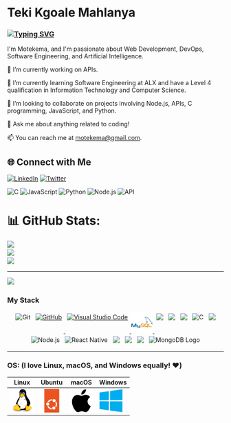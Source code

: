 # Teki Kgoale Mahlanya

### [![Typing SVG](https://readme-typing-svg.herokuapp.com?font=comfortaa&color=016EEA&size=30&width=502&lines=+Software+Engineer;Full-Stack+Web+Developer!;Web+and+App+developer)](https://git.io/typing-svg)
I'm Motekema, and I'm passionate about Web Development, DevOps, Software Engineering, and Artificial Intelligence.

🔭 I’m currently working on APIs.

🌱 I’m currently learning Software Engineering at ALX and have a Level 4 qualification in Information Technology and Computer Science.

💃 I’m looking to collaborate on projects involving Node.js, APIs, C programming, JavaScript, and Python.

💬 Ask me about anything related to coding!

📫 You can reach me at [motekema@gmail.com](mailto:motekema@gmail.com).


## 🌐 Connect with Me
[![LinkedIn](https://img.shields.io/badge/LinkedIn-Connect-blue)](www.linkedin.com/in/motekema-mahlanya-58ab22230)
[![Twitter](https://img.shields.io/badge/Twitter-Follow-blue)](https://twitter.com/Motekema)
	


![C](https://img.shields.io/badge/Language-C-blue)
![JavaScript](https://img.shields.io/badge/Language-JavaScript-yellow)
![Python](https://img.shields.io/badge/Language-Python-green)
![Node.js](https://img.shields.io/badge/Backend-Node.js-brightgreen)
![API](https://img.shields.io/badge/API-RESTful-orange)


# 📊 GitHub Stats:
![](https://github-readme-stats.vercel.app/api?username=Motekema&theme=dark&hide_border=false&include_all_commits=false&count_private=false)<br/>
![](https://github-readme-streak-stats.herokuapp.com/?user=Motekema&theme=dark&hide_border=false)<br/>
![](https://github-readme-stats.vercel.app/api/top-langs/?username=Motekema&theme=dark&hide_border=false&include_all_commits=false&count_private=false&layout=compact)

---
[![](https://visitcount.itsvg.in/api?id=Motekema&icon=2&color=13)](https://visitcount.itsvg.in)

<!-- Proudly created with GPRM ( https://gprm.itsvg.in ) -->

### My Stack

<p align="center">
<img  src="https://cdn.jsdelivr.net/gh/devicons/devicon/icons/git/git-original.svg" alt="Git"  height="40" style="vertical-align:top; margin:4px">
<a href="https://github.com/Motekema target="_blank" rel="noreferrer"> 
<img  src="https://encrypted-tbn0.gstatic.com/images?q=tbn:ANd9GcSuZ3SKA8cR3JS27Y_ijrqVSHjoDKjM_bhK7Q&usqp=CAU" alt="GitHub"  height="40" style="vertical-align:top;   margin:4px">
</a>
<a href="https://code.visualstudio.com/download" target="_blank" rel="noreferrer">
<img src="https://cdn.jsdelivr.net/gh/devicons/devicon/icons/vscode/vscode-original.svg" alt="Visual Studio Code" height="40" style="vertical-align:top; margin:4px">
</a>
<a href="https://www.mysql.com/" target="_blank" rel="noreferrer"> <img src="https://raw.githubusercontent.com/devicons/devicon/master/icons/mysql/mysql-original-wordmark.svg" alt="mysql" height="50"/> </a> 
<img src="https://user-images.githubusercontent.com/76790341/190482427-414de214-10ea-4b75-9949-9d2e51c50b09.png" height="40" style="vertical-align:top; margin:4px">
<img src="https://user-images.githubusercontent.com/76790341/190482899-5367a114-82bb-48e4-987e-d371df18d545.png" height="40" style="vertical-align:top; margin:4px">
<img src="https://user-images.githubusercontent.com/76790341/187140476-61664fc5-1562-48a3-a5a5-f2f6d8ac917f.png" height="40" style="vertical-align:top; margin:4px">
<img src="https://cdn.jsdelivr.net/gh/devicons/devicon/icons/c/c-original.svg" alt="C" height="40" style="vertical-align:top; margin:4px">

<img src="https://user-images.githubusercontent.com/76790341/187142840-1acfcea2-a215-4f56-b11e-216fc8aa885b.png" height="40" style="vertical-align:top; margin:4px">
<img src="https://upload.wikimedia.org/wikipedia/commons/d/d9/Node.js_logo.svg" alt="Node.js" height="40" style="vertical-align:top; margin:4px">

<img src="https://reactnative.dev/img/header_logo.svg" alt="React Native" height="40" style="vertical-align:top; margin:4px">
<img src="https://user-images.githubusercontent.com/76790341/187141391-bfad1a42-3cc2-4edd-903b-6d362ee63fc2.png" height="40" style="vertical-align:top; margin:4px">
<img src="https://user-images.githubusercontent.com/76790341/187142293-2280c369-2a56-4dcd-8547-df421d9421fe.png" height="40" style="vertical-align:top; margin:4px">
<img src="https://user-images.githubusercontent.com/76790341/187142409-fa9b3fc9-8e08-4870-b4d9-a630a3505339.png" height="40" style="vertical-align:top; margin:4px">
 <img src="https://img.icons8.com/color/452/mongodb.png" height="40" style="vertical-align:top; margin:4px" alt="MongoDB Logo">



</p>
                                                                                                                                                    
---

### OS: (I love Linux, macOS, and Windows equally! ❤️)

| Linux | Ubuntu | macOS | Windows |
|----------|----------|----------|----------|
| <img src="https://github.com/devicons/devicon/blob/master/icons/linux/linux-original.svg" title="Linux" alt="Linux" width="55" height="55"/> | <img src="https://github.com/devicons/devicon/blob/master/icons/ubuntu/ubuntu-original.svg" title="Ubuntu" alt="Ubuntu" width="55" height="55"/> | <img src="https://github.com/devicons/devicon/blob/master/icons/apple/apple-original.svg" title="macOS" alt="macOS" width="55" height="55"/> | <img src="https://github.com/devicons/devicon/blob/master/icons/windows8/windows8-original.svg" title="Windows" alt="Windows" width="55" height="55"/> |

